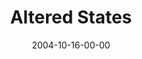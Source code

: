 ---
layout: message
category: message
series: "United States Of Addiction"
title: "Altered States"
date: 2004-10-16-00-00
message_id: 149
audio: "http://s3.amazonaws.com/crossroads-media/messages/audio/USA_03_10-16-04_Altered_States.mp3"
audio-duration: "39:11"
explicit: false
---